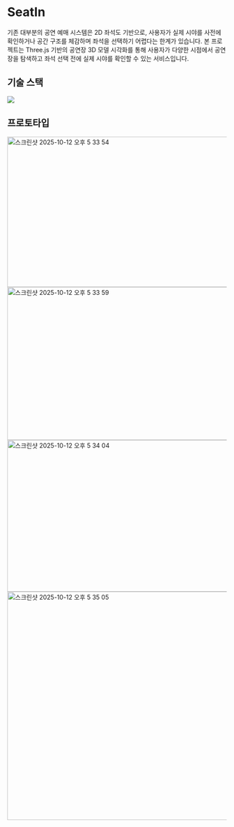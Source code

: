 # SeatIn
기존 대부분의 공연 예매 시스템은 2D 좌석도 기반으로, 사용자가 실제 시야를 사전에 확인하거나 공간 구조를 체감하며 좌석을 선택하기 어렵다는 한계가 있습니다. 
본 프로젝트는 Three.js 기반의 공연장 3D 모델 시각화를 통해 사용자가 다양한 시점에서 공연장을 탐색하고 좌석 선택 전에 실제 시야를 확인할 수 있는 서비스입니다.

## 기술 스택
<p>
  <a href="https://skillicons.dev">
    <img src="https://skillicons.dev/icons?i=git,nextjs,django,postgres,aws,docker,selenium,blender,threejs" />
  </a>
</p>

## 프로토타입
<img width="1207" height="345" alt="스크린샷 2025-10-12 오후 5 33 54" src="https://github.com/user-attachments/assets/822b3a6c-6881-4fca-a7a6-b8122c13a81a" />
<img width="1206" height="351" alt="스크린샷 2025-10-12 오후 5 33 59" src="https://github.com/user-attachments/assets/638c1944-1996-4036-b567-2fec023fa295" />
<img width="1202" height="348" alt="스크린샷 2025-10-12 오후 5 34 04" src="https://github.com/user-attachments/assets/6529874b-23f8-46ce-986e-45b8229c9327" />
<img width="1284" height="524" alt="스크린샷 2025-10-12 오후 5 35 05" src="https://github.com/user-attachments/assets/3f29a131-f59f-4073-ba2d-3d5649351553" />

